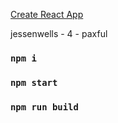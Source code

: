 [Create React App](https://github.com/facebook/create-react-app)

jessenwells - 4 - paxful

### `npm i`
### `npm start`
### `npm run build`